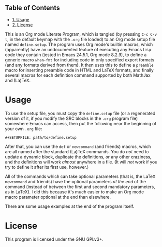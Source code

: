 <div id="table-of-contents">
<h2>Table of Contents</h2>
<div id="text-table-of-contents">
<ul>
<li><a href="#sec-1">1. Usage</a></li>
<li><a href="#sec-2">2. License</a></li>
</ul>
</div>
</div>

This is an Org mode Literate Program, which is tangled (by pressing
`C-c C-v t`, in the default keymap with the `.org` file loaded) to an
Org mode setup file named `define.setup`.  The program uses Org mode's
builtin macros, which (apparently) have an undocumented feature of
executing any Emacs Lisp code they contain (tested in Emacs 24.5.1,
Org mode 8.2.9), to define a generic macro `when-fmt` for including
code in only specified export formats (and any formats derived from
them).  It then uses this to define a `preamble` macro for inserting
preamble code in HTML and LaTeX formats, and finally several macros
for each definition command supported by both MathJax and (La)TeX.

# Usage<a id="sec-1" name="sec-1"></a>

To use the setup file, you must copy the `define.setup` file (or a
regenerated version of it, if you modify the SRC blocks in the `.org`
program file) somewhere Emacs can access, then put the following near
the beginning of your own `.org` file:

    #+SETUPFILE: path/to/define.setup

After that, you can use the `def` or `newcommand` (and friends)
macros, which are all named after the standard (La)TeX commands.  You
do *not* need to update a dynamic block, duplicate the definitions, or
any other craziness, and the definitions will work *almost* anywhere
in a file.  (It will *not* work if you try to define it after its
first use, however.)

All of the commands which can take optional parameters (that is, the
LaTeX `newcommand` and friends) have the optional parameters *at the
end* of the command (instead of between the first and second mandatory
parameters, as in LaTeX).  I did this because it's much easier to make
an Org mode macro parameter optional at the end than elsewhere.

There are some usage examples at the end of the program itself.

# License<a id="sec-2" name="sec-2"></a>

This program is licensed under the GNU GPLv3+.
